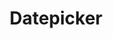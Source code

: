 ---
layout: pattern.njk
key: datepicker-legacy_de
title: Datepicker
parent: components-legacy_de
image: legacy/overview/datepicker.webp
keywords: 
order: 80
---